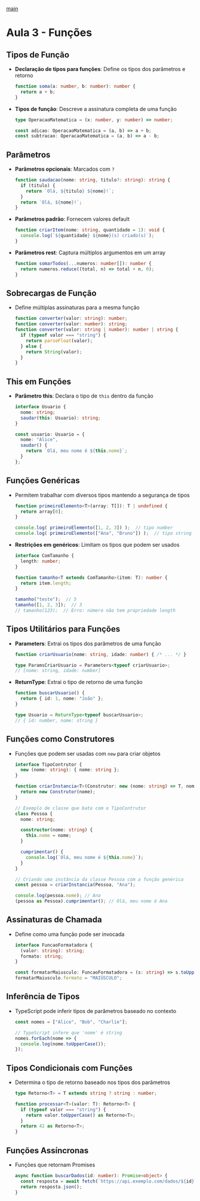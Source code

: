 [main](../../README.md)

# Aula 3 - Funções

## Tipos de Função
- **Declaração de tipos para funções**: Define os tipos dos parâmetros e retorno
  ```typescript
  function soma(a: number, b: number): number {
    return a + b;
  }
  ```

- **Tipos de função**: Descreve a assinatura completa de uma função
  ```typescript
  type OperacaoMatematica = (x: number, y: number) => number;
  
  const adicao: OperacaoMatematica = (a, b) => a + b;
  const subtracao: OperacaoMatematica = (a, b) => a - b;
  ```

## Parâmetros
- **Parâmetros opcionais**: Marcados com `?`
  ```typescript
  function saudacao(nome: string, titulo?: string): string {
    if (titulo) {
      return `Olá, ${titulo} ${nome}!`;
    }
    return `Olá, ${nome}!`;
  }
  ```

- **Parâmetros padrão**: Fornecem valores default
  ```typescript
  function criarItem(nome: string, quantidade = 1): void {
    console.log(`${quantidade} ${nome}(s) criado(s)`);
  }
  ```

- **Parâmetros rest**: Captura múltiplos argumentos em um array
  ```typescript
  function somarTodos(...numeros: number[]): number {
    return numeros.reduce((total, n) => total + n, 0);
  }
  ```

## Sobrecargas de Função
- Define múltiplas assinaturas para a mesma função
  ```typescript
  function converter(valor: string): number;
  function converter(valor: number): string;
  function converter(valor: string | number): number | string {
    if (typeof valor === "string") {
      return parseFloat(valor);
    } else {
      return String(valor);
    }
  }
  ```

## This em Funções
- **Parâmetro this**: Declara o tipo de `this` dentro da função
  ```typescript
  interface Usuario {
    nome: string;
    saudar(this: Usuario): string;
  }
  
  const usuario: Usuario = {
    nome: "Alice",
    saudar() {
      return `Olá, meu nome é ${this.nome}`;
    }
  };
  ```

## Funções Genéricas
- Permitem trabalhar com diversos tipos mantendo a segurança de tipos
  ```typescript
  function primeiroElemento<T>(array: T[]): T | undefined {
    return array[0];
  }
  
  console.log( primeiroElemento([1, 2, 3]) );  // tipo number
  console.log( primeiroElemento(["Ana", "Bruno"]) );  // tipo string
  ```

- **Restrições em genéricos**: Limitam os tipos que podem ser usados
  ```typescript
  interface ComTamanho {
    length: number;
  }
  
  function tamanho<T extends ComTamanho>(item: T): number {
    return item.length;
  }
  
  tamanho("teste");  // 5
  tamanho([1, 2, 3]);  // 3
  // tamanho(123);  // Erro: número não tem propriedade length
  ```

## Tipos Utilitários para Funções
- **Parameters<T>**: Extrai os tipos dos parâmetros de uma função
  ```typescript
  function criarUsuario(nome: string, idade: number) { /* ... */ }
  
  type ParamsCriarUsuario = Parameters<typeof criarUsuario>;
  // [nome: string, idade: number]
  ```

- **ReturnType<T>**: Extrai o tipo de retorno de uma função
  ```typescript
  function buscarUsuario() { 
    return { id: 1, nome: "João" };
  }
  
  type Usuario = ReturnType<typeof buscarUsuario>;
  // { id: number, nome: string }
  ```

## Funções como Construtores
- Funções que podem ser usadas com `new` para criar objetos
  ```typescript
  interface TipoContrutor {
    new (nome: string): { nome: string };
  }
  
  function criarInstancia<T>(Construtor: new (nome: string) => T, nome: string): T {
    return new Construtor(nome);
  }

  // Exemplo de classe que bate com o TipoContrutor
  class Pessoa {
    nome: string;

    constructor(nome: string) {
      this.nome = nome;
    }

    cumprimentar() {
      console.log(`Olá, meu nome é ${this.nome}`);
    }
  }

  // Criando uma instância da classe Pessoa com a função genérica
  const pessoa = criarInstancia(Pessoa, "Ana");

  console.log(pessoa.nome); // Ana
  (pessoa as Pessoa).cumprimentar(); // Olá, meu nome é Ana
  ```

## Assinaturas de Chamada
- Define como uma função pode ser invocada
  ```typescript
  interface FuncaoFormatadora {
    (valor: string): string;
    formato: string;
  }
  
  const formatarMaiusculo: FuncaoFormatadora = (s: string) => s.toUpperCase();
  formatarMaiusculo.formato = "MAIÚSCULO";
  ```

## Inferência de Tipos
- TypeScript pode inferir tipos de parâmetros baseado no contexto
  ```typescript
  const nomes = ["Alice", "Bob", "Charlie"];
  
  // TypeScript infere que 'nome' é string
  nomes.forEach(nome => {
    console.log(nome.toUpperCase());
  });
  ```

## Tipos Condicionais com Funções
- Determina o tipo de retorno baseado nos tipos dos parâmetros
  ```typescript
  type Retorno<T> = T extends string ? string : number;
  
  function processar<T>(valor: T): Retorno<T> {
    if (typeof valor === "string") {
      return valor.toUpperCase() as Retorno<T>;
    }
    return 42 as Retorno<T>;
  }
  ```

## Funções Assíncronas
- Funções que retornam Promises
  ```typescript
  async function buscarDados(id: number): Promise<object> {
    const resposta = await fetch(`https://api.exemplo.com/dados/${id}`);
    return resposta.json();
  }
  ```